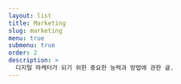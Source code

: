 ```yaml
---
layout: list
title: Marketing
slug: marketing
menu: true
submenu: true
order: 2
description: >
  디지털 마케터가 되기 위한 중요한 능력과 방법에 관한 글.  
---
```

